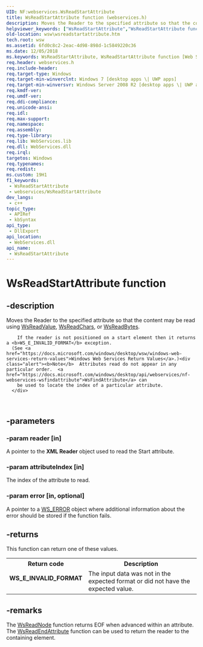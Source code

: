 ```yaml
---
UID: NF:webservices.WsReadStartAttribute
title: WsReadStartAttribute function (webservices.h)
description: Moves the Reader to the specified attribute so that the content may be read using WsReadValue, WsReadChars, or WsReadBytes.
helpviewer_keywords: ["WsReadStartAttribute","WsReadStartAttribute function [Web Services for Windows]","webservices/WsReadStartAttribute","wsw.wsreadstartattribute"]
old-location: wsw\wsreadstartattribute.htm
tech.root: wsw
ms.assetid: 6fd0c8c2-2eac-4d98-898d-1c5849220c36
ms.date: 12/05/2018
ms.keywords: WsReadStartAttribute, WsReadStartAttribute function [Web Services for Windows], webservices/WsReadStartAttribute, wsw.wsreadstartattribute
req.header: webservices.h
req.include-header: 
req.target-type: Windows
req.target-min-winverclnt: Windows 7 [desktop apps \| UWP apps]
req.target-min-winversvr: Windows Server 2008 R2 [desktop apps \| UWP apps]
req.kmdf-ver: 
req.umdf-ver: 
req.ddi-compliance: 
req.unicode-ansi: 
req.idl: 
req.max-support: 
req.namespace: 
req.assembly: 
req.type-library: 
req.lib: WebServices.lib
req.dll: WebServices.dll
req.irql: 
targetos: Windows
req.typenames: 
req.redist: 
ms.custom: 19H1
f1_keywords:
 - WsReadStartAttribute
 - webservices/WsReadStartAttribute
dev_langs:
 - c++
topic_type:
 - APIRef
 - kbSyntax
api_type:
 - DllExport
api_location:
 - WebServices.dll
api_name:
 - WsReadStartAttribute
---
```


# WsReadStartAttribute function


## -description

Moves the Reader to the specified attribute so that the content may be read using <a href="https://docs.microsoft.com/windows/desktop/api/webservices/nf-webservices-wsreadvalue">WsReadValue</a>, <a href="https://docs.microsoft.com/windows/desktop/api/webservices/nf-webservices-wsreadchars">WsReadChars</a>, or <a href="https://docs.microsoft.com/windows/desktop/api/webservices/nf-webservices-wsreadbytes">WsReadBytes</a>.
      
        If the reader is not positioned on a start element then it returns a <b>WS_E_INVALID_FORMAT</b> exception.
      (See <a href="https://docs.microsoft.com/windows/desktop/wsw/windows-web-services-return-values">Windows Web Services Return Values</a>.)<div class="alert"><b>Note</b>  Attributes read do not appear in any particular order.  <a href="https://docs.microsoft.com/windows/desktop/api/webservices/nf-webservices-wsfindattribute">WsFindAttribute</a> can
        be used to locate the index of a particular attribute.
      </div>
<div> </div>

## -parameters

### -param reader [in]

A pointer to the <b>XML Reader</b> object used to read the Start attribute.

### -param attributeIndex [in]

The index of the attribute to read.

### -param error [in, optional]

A  pointer to a <a href="https://docs.microsoft.com/windows/desktop/wsw/ws-error">WS_ERROR</a> object where additional information about the error should be stored if the function fails.

## -returns

This function can return one of these values.

<table>
<tr>
<th>Return code</th>
<th>Description</th>
</tr>
<tr>
<td width="40%">
<dl>
<dt><b>WS_E_INVALID_FORMAT</b></dt>
</dl>
</td>
<td width="60%">
The input data was not in the expected format or did not have the expected value.

</td>
</tr>
</table>

## -remarks

The <a href="https://docs.microsoft.com/windows/desktop/api/webservices/nf-webservices-wsreadnode">WsReadNode</a> function returns EOF when advanced within an attribute.  The <a href="https://docs.microsoft.com/windows/desktop/api/webservices/nf-webservices-wsreadendattribute">WsReadEndAttribute</a> function can be used
        to return the reader to the containing element.

